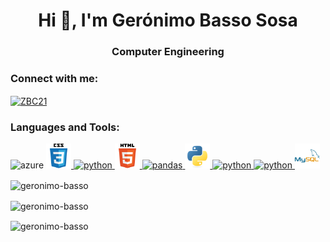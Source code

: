 <h1 align="center">Hi 👋, I'm Gerónimo Basso Sosa</h1>
<h3 align="center">Computer Engineering</h3>

<h3 align="left">Connect with me:</h3>
<p align="left">
  <a href="https://www.linkedin.com/in/gerónimo-basso-04abb7230/" target="blank"><img align="center" src="https://raw.githubusercontent.com/rahuldkjain/github-profile-readme-generator/master/src/images/icons/Social/linked-in-alt.svg" alt="ZBC21" height="30" width="40"/>
  </a>
</p>
<h3 align="left">Languages and Tools:</h3>
<p align="left">
  </a> <a https://stackoverflow.com/users/20825125/gerónimo-basso" target="_blank" rel="Stackoverflow"> <img src="https://upload.wikimedia.org/wikipedia/commons/thumb/e/ef/Stack_Overflow_icon.svg/1024px-Stack_Overflow_icon.svg.png?20190716190036" alt="azure" width="40" height="40"/> </a> <a href="https://www.w3schools.com/css/" target="_blank" rel="noreferrer"> <img src="https://raw.githubusercontent.com/devicons/devicon/master/icons/css3/css3-original-wordmark.svg" alt="css3" width="40" height="40"/> 
  </a>
  <a href="https://en.wikipedia.org/wiki/JavaScript" target="_blank" rel="noreferrer"> <img src="https://upload.wikimedia.org/wikipedia/commons/thumb/b/ba/Javascript_badge.svg/1200px-Javascript_badge.svg.png" alt="python" width="40" height="40"/> 
  </a>
  <a href="https://www.w3.org/html/" target="_blank" rel="noreferrer"> <img src="https://raw.githubusercontent.com/devicons/devicon/master/icons/html5/html5-original-wordmark.svg" alt="html5" width="40" height="40"/> 
  </a> 
  <a href="https://en.wikipedia.org/wiki/C%2B%2B" target="_blank" rel="noreferrer"> 
  <img src="https://upload.wikimedia.org/wikipedia/commons/thumb/1/18/ISO_C%2B%2B_Logo.svg/612px-ISO_C%2B%2B_Logo.svg.png" alt="pandas" width="40" height="40"/> 
  </a> 
  <a href="https://www.python.org" target="_blank" rel="noreferrer"> <img src="https://raw.githubusercontent.com/devicons/devicon/master/icons/python/python-original.svg" alt="python" width="40" height="40"/> 
  </a>
  <a href="https://docs.oracle.com/en/java/" target="_blank" rel="noreferrer"> 
  <img src="https://logospng.org/download/java/logo-java-512.png" alt="python" width="40" height="40"/> 
  </a>
  <a href="https://www.php.net" target="_blank" rel="noreferrer"> 
    <img src="https://upload.wikimedia.org/wikipedia/commons/thumb/2/27/PHP-logo.svg/800px-PHP-logo.svg.png" alt="python" width="40" height="40"/> 
  </a>
  <a href="https://www.mysql.com/" target="_blank" rel="noreferrer"> <img src="https://raw.githubusercontent.com/devicons/devicon/master/icons/mysql/mysql-original-wordmark.svg" alt="mysql" width="40" height="40"/> 
  </a> 
</p>

<p><img align="center" src="https://github-readme-stats.vercel.app/api/top-langs?username=geronimo-basso&show_icons=true&locale=en&layout=compact&langs_count=10" alt="geronimo-basso" /></p>

<p><img align="center" src="https://github-readme-stats.vercel.app/api?username=geronimo-basso&show_icons=true&locale=en&count_private=true&include_all_commits=true" alt="geronimo-basso" /></p>

<p><img align="center" src="https://github-readme-streak-stats.herokuapp.com/?user=geronimo-basso&" alt="geronimo-basso" /></p>


